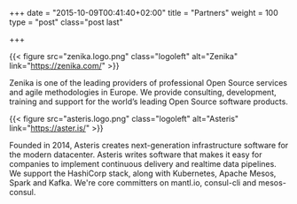 +++
date = "2015-10-09T00:41:40+02:00"
title = "Partners"
weight = 100
type = "post"
class="post last"

+++

{{< figure src="zenika.logo.png" class="logoleft" alt="Zenika" link="https://zenika.com/" >}}

Zenika is one of the leading providers of professional Open Source services and agile methodologies in
Europe. We provide consulting, development, training and support for the world’s leading Open Source
software products.



{{< figure src="asteris.logo.png" class="logoleft" alt="Asteris" link="https://aster.is/" >}}

Founded in 2014, Asteris creates next-generation infrastructure software for the modern datacenter. Asteris writes software that makes it easy for companies to implement continuous delivery and realtime data pipelines. We support the HashiCorp stack, along with Kubernetes, Apache Mesos, Spark and Kafka. We're core committers on mantl.io, consul-cli and mesos-consul.
